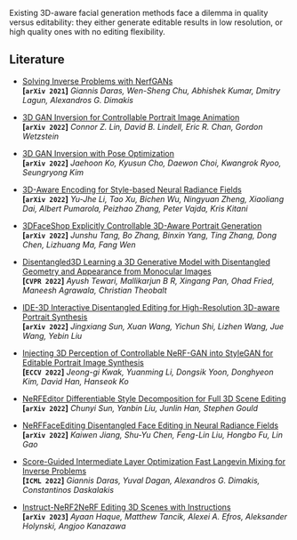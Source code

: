 Existing 3D-aware facial generation methods face a dilemma in quality versus editability: they either generate editable results in low resolution, or high quality ones with no editing flexibility.





## Literature

- [Solving Inverse Problems with NerfGANs](http://arxiv.org/abs/2112.09061v1)  
  **[`arXiv 2021`]** *Giannis Daras, Wen-Sheng Chu, Abhishek Kumar, Dmitry Lagun, Alexandros G. Dimakis* 

- [3D GAN Inversion for Controllable Portrait Image Animation](http://arxiv.org/abs/2203.13441v1)  
  **[`arXiv 2022`]** *Connor Z. Lin, David B. Lindell, Eric R. Chan, Gordon Wetzstein* 

- [3D GAN Inversion with Pose Optimization](http://arxiv.org/abs/2210.07301v2)  
  **[`arXiv 2022`]** *Jaehoon Ko, Kyusun Cho, Daewon Choi, Kwangrok Ryoo, Seungryong Kim* 

- [3D-Aware Encoding for Style-based Neural Radiance Fields](http://arxiv.org/abs/2211.06583v1)  
  **[`arXiv 2022`]** *Yu-Jhe Li, Tao Xu, Bichen Wu, Ningyuan Zheng, Xiaoliang Dai, Albert Pumarola, Peizhao Zhang, Peter Vajda, Kris Kitani* 

- [3DFaceShop Explicitly Controllable 3D-Aware Portrait Generation](http://arxiv.org/abs/2209.05434v3)  
  **[`arXiv 2022`]** *Junshu Tang, Bo Zhang, Binxin Yang, Ting Zhang, Dong Chen, Lizhuang Ma, Fang Wen* 

- [Disentangled3D Learning a 3D Generative Model with Disentangled
  Geometry and Appearance from Monocular Images](http://arxiv.org/abs/2203.15926v1)  
  **[`CVPR 2022`]** *Ayush Tewari, Mallikarjun B R, Xingang Pan, Ohad Fried, Maneesh Agrawala, Christian Theobalt* 

- [IDE-3D Interactive Disentangled Editing for High-Resolution 3D-aware
  Portrait Synthesis](http://arxiv.org/abs/2205.15517v1)  
  **[`arXiv 2022`]** *Jingxiang Sun, Xuan Wang, Yichun Shi, Lizhen Wang, Jue Wang, Yebin Liu* 

- [Injecting 3D Perception of Controllable NeRF-GAN into StyleGAN for
  Editable Portrait Image Synthesis](http://arxiv.org/abs/2207.10257v2)  
  **[`ECCV 2022`]** *Jeong-gi Kwak, Yuanming Li, Dongsik Yoon, Donghyeon Kim, David Han, Hanseok Ko* 

- [NeRFEditor Differentiable Style Decomposition for Full 3D Scene Editing](http://arxiv.org/abs/2212.03848v2)  
  **[`arXiv 2022`]** *Chunyi Sun, Yanbin Liu, Junlin Han, Stephen Gould* 

- [NeRFFaceEditing Disentangled Face Editing in Neural Radiance Fields](http://arxiv.org/abs/2211.07968v1)  
  **[`arXiv 2022`]** *Kaiwen Jiang, Shu-Yu Chen, Feng-Lin Liu, Hongbo Fu, Lin Gao* 

- [Score-Guided Intermediate Layer Optimization Fast Langevin Mixing for
  Inverse Problems](http://arxiv.org/abs/2206.09104v2)  
  **[`ICML 2022`]** *Giannis Daras, Yuval Dagan, Alexandros G. Dimakis, Constantinos Daskalakis* 

- [Instruct-NeRF2NeRF Editing 3D Scenes with Instructions](http://arxiv.org/abs/2303.12789v1)  
  **[`arXiv 2023`]** *Ayaan Haque, Matthew Tancik, Alexei A. Efros, Aleksander Holynski, Angjoo Kanazawa* 
